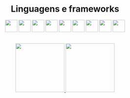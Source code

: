 <div align="center">
<h1> Linguagens e frameworks</h1>
<img src="https://cdn.jsdelivr.net/gh/devicons/devicon/icons/css3/css3-original.svg" width="40px" height="40px"/>
<img src="https://cdn.jsdelivr.net/gh/devicons/devicon/icons/html5/html5-original.svg" width="40px" height="40px" />
<img src="https://cdn.jsdelivr.net/gh/devicons/devicon/icons/react/react-original.svg" width="40px" height="40px" />
<img src="https://cdn.jsdelivr.net/gh/devicons/devicon/icons/csharp/csharp-original.svg" width="40px" height="40px" />
<img src="https://cdn.jsdelivr.net/gh/devicons/devicon/icons/php/php-original.svg" width="40px" height="40px" />
<img src="https://cdn.jsdelivr.net/gh/devicons/devicon/icons/laravel/laravel-plain.svg" width="40px" height="40px" />
<img src="https://cdn.jsdelivr.net/gh/devicons/devicon/icons/typescript/typescript-original.svg" width="40px" height="40px" />
<img src="https://cdn.jsdelivr.net/gh/devicons/devicon/icons/nestjs/nestjs-plain.svg" width="40px" height="40px" />
<img src="https://cdn.jsdelivr.net/gh/devicons/devicon/icons/mysql/mysql-original.svg" width="40px" height="40px" />
</div>

<br>
<br>

<div align="center">
<a href="https://github.com/My-con" >
<img height="160em" src="https://github-readme-stats.vercel.app/api/top-langs/?username=My-con&layout=compact&langs_count=7&theme=dracula"/>
<img height="160em" src="https://github-readme-stats.vercel.app/api?username=My-con&show_icons=true&theme=dracula&include_all_commits=true&count_private=true"/>
</div>
